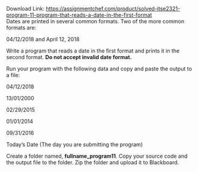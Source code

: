 Download Link: https://assignmentchef.com/product/solved-itse2321-program-11-program-that-reads-a-date-in-the-first-format
<br>
Dates are printed in several common formats.  Two of the more common formats are:

04/12/2018  and  April 12, 2018

Write a program that reads a date in the first format and prints it in the second format. <strong>Do not accept invalid date format</strong><strong>. </strong>

Run your program with the following data and copy and paste the output to a file:

04/12/2018

13/01/2000

02/29/2015

01/01/2014

09/31/2016

Today’s Date (The day you are submitting the program)




Create a folder named, <strong>fullname_program11</strong>.  Copy your source code and the output file to the folder.  Zip the folder and upload it to Blackboard.


